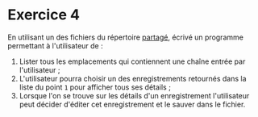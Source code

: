 # Exercice 4

En utilisant un des fichiers du répertoire [partagé](https://hepl-my.sharepoint.com/:f:/g/personal/cedric_thiernesse_hepl_be/Ep_GRf5AiHtJpqcdJtMF4D8BZs0lEWtQQvJrqZ-S3k9Xjg?e=BzCNAK), écrivé un programme permettant à l'utilisateur de :
1. Lister tous les emplacements qui contiennent une chaîne entrée par l'utilisateur ;
2. L'utilisateur pourra choisir un des enregistrements retournés dans la liste du point `1` pour afficher tous ses détails ;
3. Lorsque l'on se trouve sur les détails d'un enregistrement l'utilisateur peut décider d'éditer cet enregistrement et le sauver dans le fichier.
